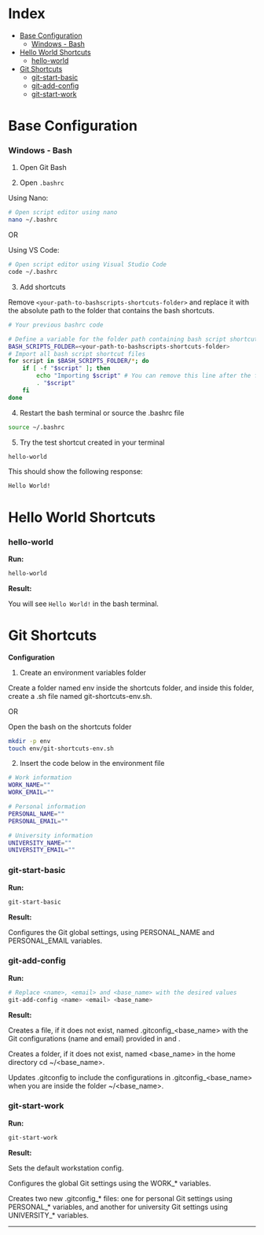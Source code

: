 # Index

- [Base Configuration](#base-configuration)
    - [Windows - Bash](#windows---bash)
- [Hello World Shortcuts](#hello-world-shortcuts)
    - [hello-world](#hello-world)
- [Git Shortcuts](#git-shortcuts)
    - [git-start-basic](#git-start-basic)
    - [git-add-config](#git-add-config)
    - [git-start-work](#git-start-work)

# Base Configuration

### Windows - Bash

1. Open Git Bash

2. Open `.bashrc`

Using Nano:

```bash
# Open script editor using nano
nano ~/.bashrc
```

OR

Using VS Code:

```bash
# Open script editor using Visual Studio Code
code ~/.bashrc
```

3. Add shortcuts

Remove `<your-path-to-bashscripts-shortcuts-folder>` and replace it with the absolute path to the folder that contains the bash shortcuts.

```bash
# Your previous bashrc code

# Define a variable for the folder path containing bash script shortcuts
BASH_SCRIPTS_FOLDER=<your-path-to-bashscripts-shortcuts-folder>
# Import all bash script shortcut files
for script in $BASH_SCRIPTS_FOLDER/*; do
    if [ -f "$script" ]; then
        echo "Importing $script" # You can remove this line after the first successful attempt
        . "$script"
    fi
done
```

4. Restart the bash terminal or source the .bashrc file

```bash
source ~/.bashrc
```

5. Try the test shortcut created in your terminal

```bash
hello-world
```

This should show the following response:

```
Hello World!
```

# Hello World Shortcuts

### hello-world

**Run:**

```bash
hello-world
```

**Result:**

You will see `Hello World!` in the bash terminal.

# Git Shortcuts

**Configuration**

1. Create an environment variables folder

Create a folder named env inside the shortcuts folder, and inside this folder, create a .sh file named git-shortcuts-env.sh.

OR

Open the bash on the shortcuts folder

```bash
mkdir -p env
touch env/git-shortcuts-env.sh
```

2. Insert the code below in the environment file

```bash
# Work information
WORK_NAME=""
WORK_EMAIL=""

# Personal information
PERSONAL_NAME=""
PERSONAL_EMAIL=""

# University information
UNIVERSITY_NAME=""
UNIVERSITY_EMAIL=""
```

### git-start-basic

**Run:**

```bash
git-start-basic
```

**Result:**

Configures the Git global settings, using PERSONAL_NAME and PERSONAL_EMAIL variables.

### git-add-config

**Run:**

```bash
# Replace <name>, <email> and <base_name> with the desired values
git-add-config <name> <email> <base_name>
```

**Result:**

Creates a file, if it does not exist, named .gitconfig_<base_name> with the Git configurations (name and email) provided in <name> and <email>.

Creates a folder, if it does not exist, named <base_name> in the home directory cd ~/<base_name>.

Updates .gitconfig to include the configurations in .gitconfig_<base_name> when you are inside the folder ~/<base_name>.

### git-start-work

**Run:**

```bash
git-start-work
```

**Result:**

Sets the default workstation config.

Configures the global Git settings using the WORK_* variables.

Creates two new .gitconfig_* files: one for personal Git settings using PERSONAL_* variables, and another for university Git settings using UNIVERSITY_* variables.

----